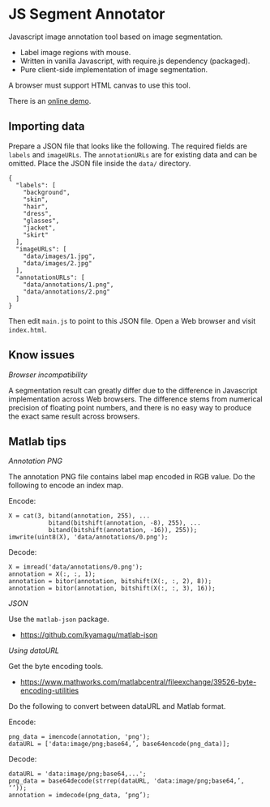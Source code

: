 JS Segment Annotator
====================

Javascript image annotation tool based on image segmentation.

 * Label image regions with mouse.
 * Written in vanilla Javascript, with require.js dependency (packaged).
 * Pure client-side implementation of image segmentation.

A browser must support HTML canvas to use this tool.

There is an [online demo](http://kyamagu.github.io/js-segment-annotator/?view=index).

Importing data
--------------

Prepare a JSON file that looks like the following. The required fields are
`labels` and `imageURLs`. The `annotationURLs` are for existing data and can
be omitted. Place the JSON file inside the `data/` directory.

    {
      "labels": [
        "background",
        "skin",
        "hair",
        "dress",
        "glasses",
        "jacket",
        "skirt"
      ],
      "imageURLs": [
        "data/images/1.jpg",
        "data/images/2.jpg"
      ],
      "annotationURLs": [
        "data/annotations/1.png",
        "data/annotations/2.png"
      ]
    }

Then edit `main.js` to point to this JSON file. Open a Web browser and visit
`index.html`.

Know issues
-----------

_Browser incompatibility_

A segmentation result can greatly differ due to the difference in Javascript
implementation across Web browsers. The difference stems from numerical
precision of floating point numbers, and there is no easy way to produce the
exact same result across browsers.

Matlab tips
-----------

_Annotation PNG_

The annotation PNG file contains label map encoded in RGB value. Do the
following to encode an index map.

Encode:

    X = cat(3, bitand(annotation, 255), ...
               bitand(bitshift(annotation, -8), 255), ...
               bitand(bitshift(annotation, -16)), 255));
    imwrite(uint8(X), 'data/annotations/0.png');

Decode:

    X = imread('data/annotations/0.png');
    annotation = X(:, :, 1);
    annotation = bitor(annotation, bitshift(X(:, :, 2), 8));
    annotation = bitor(annotation, bitshift(X(:, :, 3), 16));

_JSON_

Use the `matlab-json` package.

 * https://github.com/kyamagu/matlab-json

_Using dataURL_

Get the byte encoding tools.

 * https://www.mathworks.com/matlabcentral/fileexchange/39526-byte-encoding-utilities

Do the following to convert between dataURL and Matlab format.

Encode:

    png_data = imencode(annotation, 'png');
    dataURL = ['data:image/png;base64,’, base64encode(png_data)];

Decode:

    dataURL = 'data:image/png;base64,...';
    png_data = base64decode(strrep(dataURL, 'data:image/png;base64,’, ‘’));
    annotation = imdecode(png_data, ‘png’);

